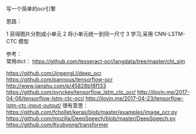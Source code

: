 写一个简单的ocr引擎

思路：

1 获得图片分割成小单元
2 将小单元统一到同一尺寸
3 学习,采用 CNN-LSTM-CTC 模型


参考：  
常用dict：
https://github.com/tesseract-ocr/langdata/tree/master/chi_sim

https://github.com/JinpengLI/deep_ocr
https://github.com/pannous/tensorflow-ocr
http://www.jianshu.com/p/45828b18f133
https://github.com/synckey/tensorflow_lstm_ctc_ocr/
http://ilovin.me/2017-04-06/tensorflow-lstm-ctc-ocr/
http://ilovin.me/2017-04-23/tensorflow-lstm-ctc-input-output/
很有意思：
https://github.com/fchollet/keras/blob/master/examples/image_ocr.py
https://github.com/mozilla/DeepSpeech/blob/master/DeepSpeech.py
https://github.com/Kyubyong/transformer
